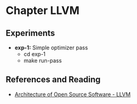 # Chapter LLVM

## Experiments

- **exp-1:** Simple optimizer pass
    + cd exp-1
    + make run-pass

## References and Reading

- [Architecture of Open Source Software - LLVM](http://www.aosabook.org/en/llvm.html)
